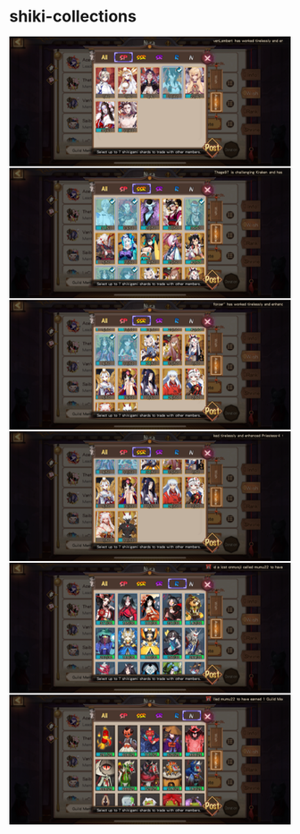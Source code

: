 # shiki-collections

<p align='center'>
<img src='images/shards/SP_SHARD.PNG'><br>
<img src='images/shards/SSR_SHARD.PNG'><br>
<img src='images/shards/SSR_SHARD_2.PNG'><br>
<img src='images/shards/SSR_SHARD_3.PNG'><br>
<img src='images/shards/R_SHARD.PNG'><br>
<img src='images/shards/N_SHARD.PNG'><br>
</p>